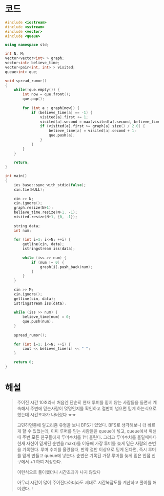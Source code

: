 # 코드

```c++
#include <iostream>
#include <sstream>
#include <vector>
#include <queue>

using namespace std;

int N, M;
vector<vector<int> > graph;
vector<int> believe_time;
vector<pair<int, int> > visited;
queue<int> que;

void spread_rumor()
{
    while(!que.empty()) {
        int now = que.front();
        que.pop();
        
        for (int a : graph[now]) {
            if (believe_time[a] == -1) {
                visited[a].first += 1;
                visited[a].second = max(visited[a].second, believe_time[now]);
                if (visited[a].first >= graph[a].size() / 2.0) {
                    believe_time[a] = visited[a].second + 1;
                    que.push(a);
                }
            }
        }
    }
    
    return;
}

int main()
{
    ios_base::sync_with_stdio(false);
    cin.tie(NULL);
    
    cin >> N;
    cin.ignore();
    graph.resize(N+1);
    believe_time.resize(N+1, -1);
    visited.resize(N+1, {0, -1});
    
    string data;
    int num;
    
    for (int i=1; i<=N; ++i) {
        getline(cin, data);
        istringstream iss(data);
        
        while (iss >> num) {
            if (num != 0) {
                graph[i].push_back(num);
            }
        }
    }
    
    cin >> M;
    cin.ignore();
    getline(cin, data);
    istringstream iss(data);
    
    while (iss >> num) {
        believe_time[num] = 0;
        que.push(num);
    }
    
    spread_rumor();
    
    for (int i=1; i<=N; ++i) {
        cout << believe_time[i] << " ";
    }

    return 0;
}

```



# 해설

> 주어진 시간 10초라서 처음엔 단순히 현재 루머를 믿지 않는 사람들을 돌면서 계속해서 주변에 믿는사람이 몇명인지를 확인하고 절반이 넘으면 믿게 하는식으로 했는데 시간초과가 나버렸다 ㅠㅠ
>
> 고민하던중에 알고리즘 유형을 보니 BFS가 있었다. BFS로 생각해보니 더 빠르게 할 수 있었는데, 이미 루머를 믿는 사람들을 queue에 넣고, queue에서 꺼낼때 주변 모든 친구들에게 루머수치를 1씩 올린다. 그리고 루머수치를 올릴때마다 현재 자신이 믿게된 순번을 max()를 이용해 가장 루머를 늦게 믿은 사람의 순번을 기록한다. 루머 수치를 올렸을때, 만약 절반 이상으로 믿게 된다면, 즉시 루머를 믿게 만들고 queue에 넣는다. 순번은 기록된 가장 루머를 늦게 믿은 인접 친구에서 +1 하여 저장한다.
>
> 이런식으로 풀이했더니 시간초과가 나지 않았다
>
> 아무리 시간이 많이 주어진다하더라도 제대로 시간복잡도를 계산하고 풀이를 해야겠다..!